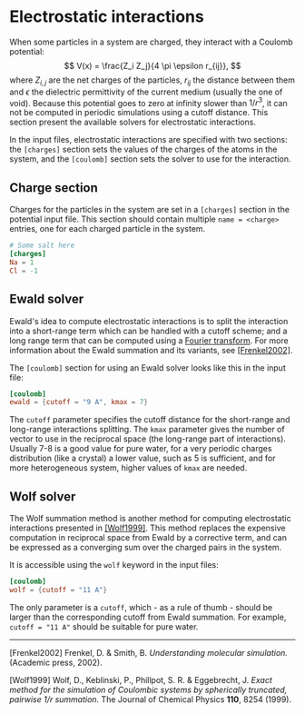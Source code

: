 # Electrostatic interactions

When some particles in a system are charged, they interact with a Coulomb
potential: $$ V(x) = \frac{Z_i Z_j}{4 \pi \epsilon r_{ij}}, $$ where $Z_{i,j}$
are the net charges of the particles, $r_{ij}$ the distance between them and
$\epsilon$ the dielectric permittivity of the current medium (usually the one of
void). Because this potential goes to zero at infinity slower than $1/r^3$, it
can not be computed in periodic simulations using a cutoff distance. This
section present the available solvers for electrostatic interactions.

In the input files, electrostatic interactions are specified with two sections:
the `[charges]` section sets the values of the charges of the atoms in the
system, and the `[coulomb]` section sets the solver to use for the interaction.

## Charge section

Charges for the particles in the system are set in a `[charges]` section in the
potential input file. This section should contain multiple `name = <charge>`
entries, one for each charged particle in the system.

```toml
# Some salt here
[charges]
Na = 1
Cl = -1
```

## Ewald solver

Ewald's idea to compute electrostatic interactions is to split the interaction
into a short-range term which can be handled with a cutoff scheme; and a long
range term that can be computed using a [Fourier transform][FFT]. For more
information about the Ewald summation and its variants, see
[[Frenkel2002]](http://dx.doi.org/10.1063/1.881812).

[FFT]: https://en.wikipedia.org/wiki/Fourier_transform

The `[coulomb]` section for using an Ewald solver looks like this in the input
file:

```toml
[coulomb]
ewald = {cutoff = "9 A", kmax = 7}
```

The `cutoff` parameter specifies the cutoff distance for the short-range and
long-range interactions splitting. The `kmax` parameter gives the number of
vector to use in the reciprocal space (the long-range part of interactions).
Usually 7-8 is a good value for pure water, for a very periodic charges
distribution (like a crystal) a lower value, such as 5 is sufficient, and for
more heterogeneous system, higher values of `kmax` are needed.

## Wolf solver

The Wolf summation method is another method for computing electrostatic
interactions presented in [[Wolf1999]](http://dx.doi.org/10.1063/1.478738). This
method replaces the expensive computation in reciprocal space from Ewald by a
corrective term, and can be expressed as a converging sum over the charged pairs
in the system.

It is accessible using the `wolf` keyword in the input files:

```toml
[coulomb]
wolf = {cutoff = "11 A"}
```

The only parameter is a `cutoff`, which - as a rule of thumb - should be larger
than the corresponding cutoff from Ewald summation. For example, `cutoff = "11
A"` should be suitable for pure water.

---

[Frenkel2002] Frenkel, D. & Smith, B. *Understanding molecular simulation.*
(Academic press, 2002).

[Wolf1999] Wolf, D., Keblinski, P., Phillpot, S. R. & Eggebrecht, J. *Exact
method for the simulation of Coulombic systems by spherically truncated,
pairwise 1/r summation.* The Journal of Chemical Physics **110**, 8254 (1999).
